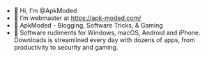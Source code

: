 - 👋 Hi, I’m @ApkModed
- 👀 I’m webmaster at https://apk-moded.com/
- 🌱 ApkModed - Blogging, Software Tricks, & Gaming
- 💞️ Software rudiments for Windows, macOS, Android and iPhone. Downloads is streamlined every day with dozens of apps, from productivity to security and gaming.

